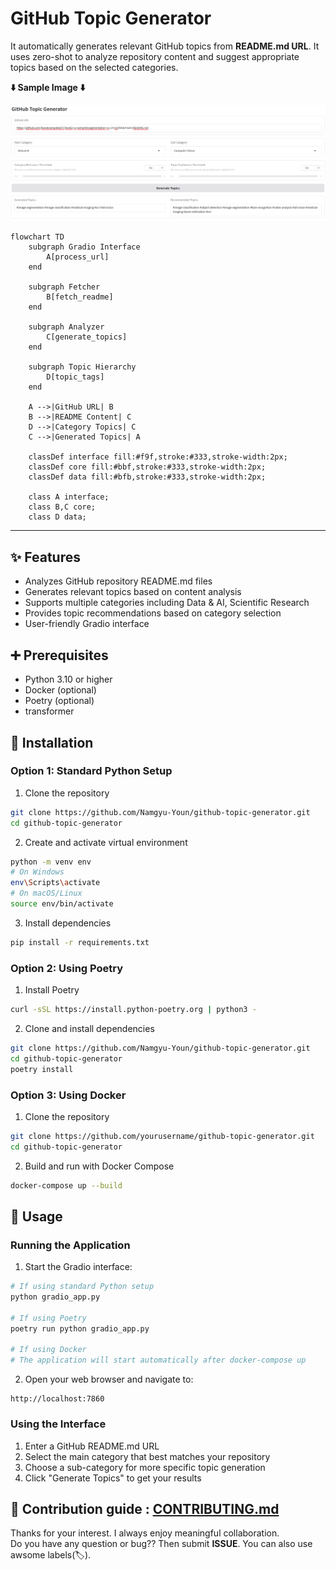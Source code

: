 # GitHub Topic Generator

It automatically generates relevant GitHub topics from **README.md URL**. It uses zero-shot to analyze repository content and suggest appropriate topics based on the selected categories.

**⬇️ Sample Image ⬇️**

<img width="900" alt="image" src="https://github.com/Namgyu-Youn/github-tag-generator/blob/main/src/image.png">



``` mermaid
flowchart TD
    subgraph Gradio Interface
        A[process_url]
    end

    subgraph Fetcher
        B[fetch_readme]
    end

    subgraph Analyzer
        C[generate_topics]
    end

    subgraph Topic Hierarchy
        D[topic_tags]
    end

    A -->|GitHub URL| B
    B -->|README Content| C
    D -->|Category Topics| C
    C -->|Generated Topics| A

    classDef interface fill:#f9f,stroke:#333,stroke-width:2px;
    classDef core fill:#bbf,stroke:#333,stroke-width:2px;
    classDef data fill:#bfb,stroke:#333,stroke-width:2px;

    class A interface;
    class B,C core;
    class D data;
```
---

## ✨ Features
- Analyzes GitHub repository README.md files
- Generates relevant topics based on content analysis
- Supports multiple categories including Data & AI, Scientific Research
- Provides topic recommendations based on category selection
- User-friendly Gradio interface

## ➕ Prerequisites
- Python 3.10 or higher
- Docker (optional)
- Poetry (optional)
- transformer

## 🚩 Installation

### Option 1: Standard Python Setup

1. Clone the repository
```bash
git clone https://github.com/Namgyu-Youn/github-topic-generator.git
cd github-topic-generator
```

2. Create and activate virtual environment
```bash
python -m venv env
# On Windows
env\Scripts\activate
# On macOS/Linux
source env/bin/activate
```

3. Install dependencies
```bash
pip install -r requirements.txt
```

### Option 2: Using Poetry

1. Install Poetry
```bash
curl -sSL https://install.python-poetry.org | python3 -
```

2. Clone and install dependencies
```bash
git clone https://github.com/Namgyu-Youn/github-topic-generator.git
cd github-topic-generator
poetry install
```

### Option 3: Using Docker

1. Clone the repository
```bash
git clone https://github.com/yourusername/github-topic-generator.git
cd github-topic-generator
```

2. Build and run with Docker Compose
```bash
docker-compose up --build
```

## 🚀 Usage

### Running the Application

1. Start the Gradio interface:
```bash
# If using standard Python setup
python gradio_app.py

# If using Poetry
poetry run python gradio_app.py

# If using Docker
# The application will start automatically after docker-compose up
```

2. Open your web browser and navigate to:
```
http://localhost:7860
```

### Using the Interface

1. Enter a GitHub README.md URL
2. Select the main category that best matches your repository
3. Choose a sub-category for more specific topic generation
4. Click "Generate Topics" to get your results


## 👥 Contribution guide : [CONTRIBUTING.md](https://github.com/Namgyu-Youn/github-topic-generator/blob/main/CONTRIBUTING.md)
Thanks for your interest. I always enjoy meaningful collaboration. <br/>
Do you have any question or bug?? Then submit **ISSUE**. You can also use awsome labels(🏷️).
